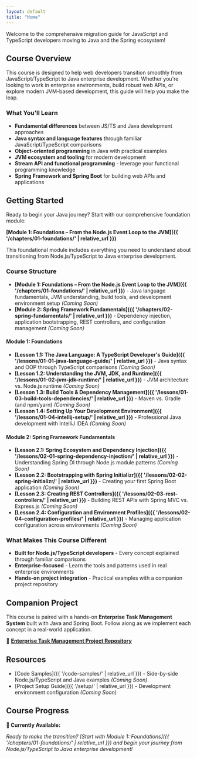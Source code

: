 ```yaml
---
layout: default
title: "Home"
---
```


Welcome to the comprehensive migration guide for JavaScript and TypeScript developers moving to Java and the Spring ecosystem!

## Course Overview

This course is designed to help web developers transition smoothly from JavaScript/TypeScript to Java enterprise development. Whether you're looking to work in enterprise environments, build robust web APIs, or explore modern JVM-based development, this guide will help you make the leap.

### What You'll Learn

- **Fundamental differences** between JS/TS and Java development approaches
- **Java syntax and language features** through familiar JavaScript/TypeScript comparisons
- **Object-oriented programming** in Java with practical examples
- **JVM ecosystem and tooling** for modern development
- **Stream API and functional programming** - leverage your functional programming knowledge
- **Spring Framework and Spring Boot** for building web APIs and applications

## Getting Started

Ready to begin your Java journey? Start with our comprehensive foundation module:

**[Module 1: Foundations – From the Node.js Event Loop to the JVM]({{ '/chapters/01-foundations/' | relative_url }})**

This foundational module includes everything you need to understand about transitioning from Node.js/TypeScript to Java enterprise development.

### Course Structure

- **[Module 1: Foundations – From the Node.js Event Loop to the JVM]({{ '/chapters/01-foundations/' | relative_url }})** - Java language fundamentals, JVM understanding, build tools, and development environment setup _(Coming Soon)_
- **[Module 2: Spring Framework Fundamentals]({{ '/chapters/02-spring-fundamentals/' | relative_url }})** - Dependency injection, application bootstrapping, REST controllers, and configuration management _(Coming Soon)_

#### Module 1: Foundations

- **[Lesson 1.1: The Java Language: A TypeScript Developer's Guide]({{ '/lessons/01-01-java-language-guide/' | relative_url }})** - Java syntax and OOP through TypeScript comparisons _(Coming Soon)_
- **[Lesson 1.2: Understanding the JVM, JDK, and Runtime]({{ '/lessons/01-02-jvm-jdk-runtime/' | relative_url }})** - JVM architecture vs. Node.js runtime _(Coming Soon)_
- **[Lesson 1.3: Build Tools & Dependency Management]({{ '/lessons/01-03-build-tools-dependencies/' | relative_url }})** - Maven vs. Gradle (and npm/yarn) _(Coming Soon)_
- **[Lesson 1.4: Setting Up Your Development Environment]({{ '/lessons/01-04-intellij-setup/' | relative_url }})** - Professional Java development with IntelliJ IDEA _(Coming Soon)_

#### Module 2: Spring Framework Fundamentals

- **[Lesson 2.1: Spring Ecosystem and Dependency Injection]({{ '/lessons/02-01-spring-dependency-injection/' | relative_url }})** - Understanding Spring DI through Node.js module patterns _(Coming Soon)_
- **[Lesson 2.2: Bootstrapping with Spring Initializr]({{ '/lessons/02-02-spring-initializr/' | relative_url }})** - Creating your first Spring Boot application _(Coming Soon)_
- **[Lesson 2.3: Creating REST Controllers]({{ '/lessons/02-03-rest-controllers/' | relative_url }})** - Building REST APIs with Spring MVC vs. Express.js _(Coming Soon)_
- **[Lesson 2.4: Configuration and Environment Profiles]({{ '/lessons/02-04-configuration-profiles/' | relative_url }})** - Managing application configuration across environments _(Coming Soon)_

### What Makes This Course Different

- **Built for Node.js/TypeScript developers** - Every concept explained through familiar comparisons
- **Enterprise-focused** - Learn the tools and patterns used in real enterprise environments
- **Hands-on project integration** - Practical examples with a companion project repository

## Companion Project

This course is paired with a hands-on **Enterprise Task Management System** built with Java and Spring Boot. Follow along as we implement each concept in a real-world application.

🔗 **[Enterprise Task Management Project Repository](https://github.com/jam-mar/java-task-management-project)**

## Resources

- [Code Samples]({{ '/code-samples/' | relative_url }}) - Side-by-side Node.js/TypeScript and Java examples _(Coming Soon)_
- [Project Setup Guide]({{ '/setup/' | relative_url }}) - Development environment configuration _(Coming Soon)_

## Course Progress

**🚀 Currently Available:**

_Ready to make the transition? [Start with Module 1: Foundations]({{ '/chapters/01-foundations/' | relative_url }}) and begin your journey from Node.js/TypeScript to Java enterprise development!_
